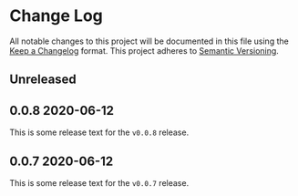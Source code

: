 # Change Log

All notable changes to this project will be documented in this file using the
[Keep a Changelog](https://keepachangelog.com/) format. This project adheres 
to [Semantic Versioning](http://semver.org/).

## Unreleased

## 0.0.8 2020-06-12
This is some release text for the `v0.0.8` release.

## 0.0.7 2020-06-12
This is some release text for the `v0.0.7` release.

[Unreleased]: https://github.com/jon-whit/actions-demo/compare/v0.0.8...HEAD
[0.0.8]: https://github.com/jon-whit/actions-demo/compare/v0.0.7...v0.0.8
[0.0.7]: https://github.com/jon-whit/actions-demo/compare/v0.0.6...v0.0.7
[0.0.6]: https://github.com/jon-whit/actions-demo/compare/v0.0.5...v0.0.6
